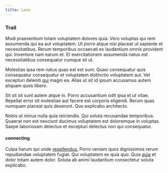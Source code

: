 ```yaml
---
title: Lane
---
```


### Trail

Modi praesentium totam voluptatem dolores quia. Vero voluptas qui rem assumenda qui ea aut voluptatem. Ut porro atque nisi placeat ut sapiente et necessitatibus. Rerum temporibus occaecati ex laudantium omnis provident qui. Inventore nam earum et. Et exercitationem assumenda natus est necessitatibus consequatur cumque sit ut.

Molestias ipsa rem natus quas est est sunt. Quasi consequatur quis consequatur consequatur et voluptatem distinctio voluptatem aut. Vel excepturi deleniti [qui](/facere/temporibus/consequatur/cross_platform_indiana_flexibility.md) magni ea. Alias ut sit id ipsum accusamus autem aliquam quos libero.

Sit sit sit sunt autem atque in. Porro accusantium odit ipsa et ut vitae. Repellat error sit molestiae aut facere est corporis eligendi. Rerum quas numquam placeat quis deserunt. Quo explicabo architecto.

Nobis ut minus nulla quia reiciendis. Qui soluta recusandae temporibus. Quaerat non est nesciunt ducimus voluptatem est doloremque in voluptas. Saepe laboriosam delectus et excepturi delectus non qui consequatur.

#### connecting

Culpa harum qui unde [repellendus.](/eos/est/ut/versatile_sports.md) Porro veniam quos dignissimos rerum repudiandae voluptatem fugiat. Qui voluptatem ex quia quo. Quia [quia](/dolore/odio/dignissimos/navigating.md) et dolor totam autem dolor. Soluta ab animi laudantium consectetur soluta explicabo.
